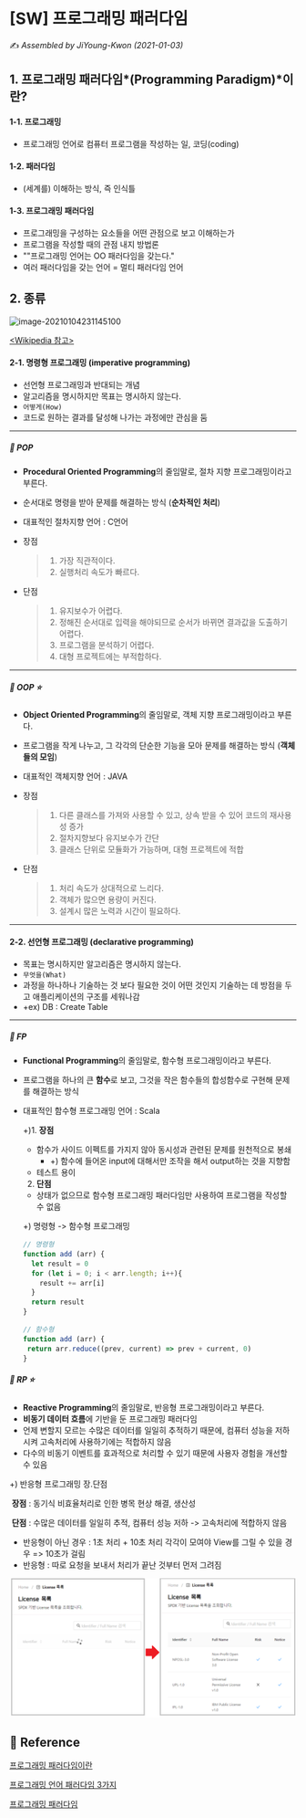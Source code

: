 # [SW] 프로그래밍 패러다임

:writing_hand: *Assembled by JiYoung-Kwon (2021-01-03)* 



## 1. 프로그래밍 패러다임*(Programming Paradigm)*이란?

#### 1-1. 프로그래밍

  * 프로그래밍 언어로 컴퓨터 프로그램을 작성하는 일, 코딩(coding)

#### 1-2. 패러다임

* (세계를) 이해하는 방식, 즉 인식틀

#### 1-3. 프로그래밍 패러다임

* 프로그래밍을 구성하는 요소들을 어떤 관점으로 보고 이해하는가
* 프로그램을 작성할 때의 관점 내지 방법론
* ""프로그래밍 언어는 OO 패러다임을 갖는다."
* 여러 패러다임을 갖는 언어 = 멀티 패러다임 언어



## 2. 종류

![image-20210104231145100](https://user-images.githubusercontent.com/45457678/83468305-54638480-a4b7-11ea-9041-2da165d53b3e.png)

[<Wikipedia 참고>](https://ko.wikipedia.org/wiki/%ED%94%84%EB%A1%9C%EA%B7%B8%EB%9E%98%EB%B0%8D_%ED%8C%A8%EB%9F%AC%EB%8B%A4%EC%9E%84)



#### 2-1. 명령형 프로그래밍 (imperative programming)

* 선언형 프로그래밍과 반대되는 개념
* 알고리즘을 명시하지만 목표는 명시하지 않는다.
* `어떻게(How)`
* 코드로 원하는 결과를 달성해 나가는 과정에만 관심을 둠

***

##### :book: POP

* **Procedural Oriented Programming**의 줄임말로, 절차 지향 프로그래밍이라고 부른다.

* 순서대로 명령을 받아 문제를 해결하는 방식 (**순차적인 처리**)

* 대표적인 절차지향 언어 : C언어

* 장점

  > 1. 가장 직관적이다.
  > 2. 실행처리 속도가 빠르다.

* 단점

  > 1. 유지보수가 어렵다.
  > 2. 정해진 순서대로 입력을 해야되므로 순서가 바뀌면 결과값을 도출하기 어렵다.
  > 3. 프로그램을 분석하기 어렵다.
  > 4. 대형 프로젝트에는 부적합하다.

***

##### :book: OOP :star:

* **Object Oriented Programming**의 줄임말로, 객체 지향 프로그래밍이라고 부른다.

* 프로그램을 작게 나누고, 그 각각의 단순한 기능을 모아 문제를 해결하는 방식 (**객체들의 모임**)

* 대표적인 객체지향 언어 : JAVA

* 장점

  > 1. 다른 클래스를 가져와 사용할 수 있고, 상속 받을 수 있어 코드의 재사용성 증가
  > 2. 절차지향보다 유지보수가 간단
  > 3. 클래스 단위로 모듈화가 가능하며, 대형 프로젝트에 적합

* 단점

  > 1. 처리 속도가 상대적으로 느리다.
  > 2. 객체가 많으면 용량이 커진다.
  > 3. 설계시 많은 노력과 시간이 필요하다.

***



#### 2-2. 선언형 프로그래밍 (declarative programming)

* 목표는 명시하지만 알고리즘은 명시하지 않는다.
* `무엇을(What)`
* 과정을 하나하나 기술하는 것 보다 필요한 것이 어떤 것인지 기술하는 데 방점을 두고 애플리케이션의 구조를 세워나감
* +ex) DB : Create Table

***

##### :book: FP 

* **Functional Programming**의 줄임말로, 함수형 프로그래밍이라고 부른다.

* 프로그램을 하나의 큰 **함수**로 보고, 그것을 작은 함수들의 합성함수로 구현해 문제를 해결하는 방식

* 대표적인 함수형 프로그래밍 언어 : Scala

  +)1. **장점**

  - 함수가 사이드 이펙트를 가지지 않아 동시성과 관련된 문제를 원천적으로 봉쇄
    - +) 함수에 들어온 input에 대해서만 조작을 해서 output하는 것을 지향함 
  - 테스트 용이

  2. **단점**

  - 상태가 없으므로 함수형 프로그래밍 패러다임만 사용하여 프로그램을 작성할 수 없음

  +) 명령형 -> 함수형 프로그래밍

  ``` javascript
  // 명령형
  function add (arr) {
    let result = 0
    for (let i = 0; i < arr.length; i++){
      result += arr[i]
    }
    return result
  }
  ```

   ```javascript
  // 함수형
  function add (arr) {
    return arr.reduce((prev, current) => prev + current, 0)
  }
   ```

  

##### :book: RP :star:

* **Reactive Programming**의 줄임말로, 반응형 프로그래밍이라고 부른다. 
* **비동기 데이터 흐름**에 기반을 둔 프로그래밍 패러다임
* 언제 변할지 모르는 수많은 데이터를 일일히 추적하기 때문에, 컴퓨터 성능을 저하시켜 고속처리에 사용하기에는 적합하지 않음
* 다수의 비동기 이벤트를 효과적으로 처리할 수 있기 때문에 사용자 경험을 개선할 수 있음

+) 반응형 프로그래밍 장.단점

​	**장점** : 동기식 비효율처리로 인한 병목 현상 해결, 생산성 

​	**단점** : 수많은 데이터를 일일히 추적, 컴퓨터 성능 저하 -> 고속처리에 적합하지 않음

* 반응형이 아닌 경우 : 1초 처리 + 10초 처리 각각이 모여야 View를 그릴 수 있을 경우 => 10초가 걸림
* 반응형 : 따로 요청을 보내서 처리가 끝난 것부터 먼저 그려짐 

![image-20210110063631410](./resources/RP.png)

## :page_with_curl: Reference

[프로그래밍 패러다임이란](https://developer.qustory.com/post/programming-paradigm/)

[프로그래밍 언어 패러다임 3가지](https://velog.io/@dnjscksdn98/%ED%94%84%EB%A1%9C%EA%B7%B8%EB%9E%98%EB%B0%8D-%EC%96%B8%EC%96%B4-%ED%8C%A8%EB%9F%AC%EB%8B%A4%EC%9E%84-3%EA%B0%80%EC%A7%80)

[프로그래밍 패러다임](https://daeun28.github.io/%EC%BB%B4%ED%93%A8%ED%84%B0%EA%B3%B5%ED%95%99-%EC%8A%A4%ED%84%B0%EB%94%94/post23/)

